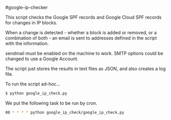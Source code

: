 #google-ip-checker

This script checks the Google SPF records and Google Cloud SPF records for changes in IP blocks.

When a change is detected - whether a block is added or removed, or a combination of both - an email is sent to addresses defined in the script with the information.

sendmail must be enabled on the machine to work. SMTP options could be changed to use a Google Account.

The script just stores the results in text files as JSON, and also creates a log file.

To run the script ad-hoc...
```bash
$ python google_ip_check.py
```

We put the following task to be run by cron.
```bash
00 * * * * python google_ip_check/google_ip_check.py
```

